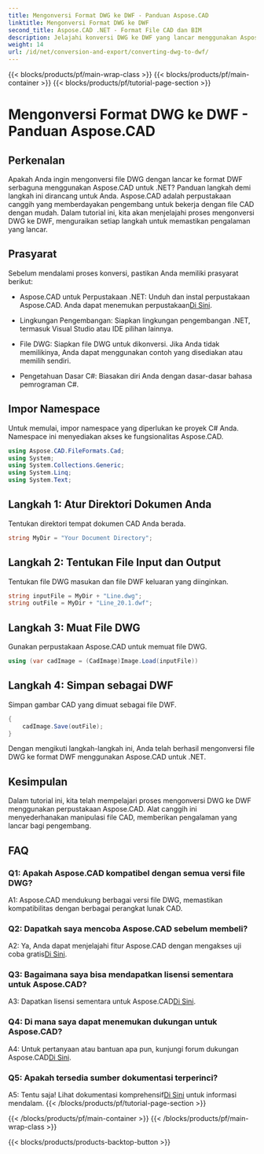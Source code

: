 ```yaml
---
title: Mengonversi Format DWG ke DWF - Panduan Aspose.CAD
linktitle: Mengonversi Format DWG ke DWF
second_title: Aspose.CAD .NET - Format File CAD dan BIM
description: Jelajahi konversi DWG ke DWF yang lancar menggunakan Aspose.CAD untuk .NET. Ikuti panduan langkah demi langkah kami untuk pengalaman yang bebas repot.
weight: 14
url: /id/net/conversion-and-export/converting-dwg-to-dwf/
---
```


{{< blocks/products/pf/main-wrap-class >}}
{{< blocks/products/pf/main-container >}}
{{< blocks/products/pf/tutorial-page-section >}}

# Mengonversi Format DWG ke DWF - Panduan Aspose.CAD

## Perkenalan

Apakah Anda ingin mengonversi file DWG dengan lancar ke format DWF serbaguna menggunakan Aspose.CAD untuk .NET? Panduan langkah demi langkah ini dirancang untuk Anda. Aspose.CAD adalah perpustakaan canggih yang memberdayakan pengembang untuk bekerja dengan file CAD dengan mudah. Dalam tutorial ini, kita akan menjelajahi proses mengonversi DWG ke DWF, menguraikan setiap langkah untuk memastikan pengalaman yang lancar.

## Prasyarat

Sebelum mendalami proses konversi, pastikan Anda memiliki prasyarat berikut:

-  Aspose.CAD untuk Perpustakaan .NET: Unduh dan instal perpustakaan Aspose.CAD. Anda dapat menemukan perpustakaan[Di Sini](https://releases.aspose.com/cad/net/).

- Lingkungan Pengembangan: Siapkan lingkungan pengembangan .NET, termasuk Visual Studio atau IDE pilihan lainnya.

- File DWG: Siapkan file DWG untuk dikonversi. Jika Anda tidak memilikinya, Anda dapat menggunakan contoh yang disediakan atau memilih sendiri.

- Pengetahuan Dasar C#: Biasakan diri Anda dengan dasar-dasar bahasa pemrograman C#.

## Impor Namespace

Untuk memulai, impor namespace yang diperlukan ke proyek C# Anda. Namespace ini menyediakan akses ke fungsionalitas Aspose.CAD.

```csharp
using Aspose.CAD.FileFormats.Cad;
using System;
using System.Collections.Generic;
using System.Linq;
using System.Text;
```

## Langkah 1: Atur Direktori Dokumen Anda

Tentukan direktori tempat dokumen CAD Anda berada.

```csharp
string MyDir = "Your Document Directory";
```

## Langkah 2: Tentukan File Input dan Output

Tentukan file DWG masukan dan file DWF keluaran yang diinginkan.

```csharp
string inputFile = MyDir + "Line.dwg";
string outFile = MyDir + "Line_20.1.dwf";
```

## Langkah 3: Muat File DWG

Gunakan perpustakaan Aspose.CAD untuk memuat file DWG.

```csharp
using (var cadImage = (CadImage)Image.Load(inputFile))
```

## Langkah 4: Simpan sebagai DWF

Simpan gambar CAD yang dimuat sebagai file DWF.

```csharp
{
    cadImage.Save(outFile);
}
```

Dengan mengikuti langkah-langkah ini, Anda telah berhasil mengonversi file DWG ke format DWF menggunakan Aspose.CAD untuk .NET.

## Kesimpulan

Dalam tutorial ini, kita telah mempelajari proses mengonversi DWG ke DWF menggunakan perpustakaan Aspose.CAD. Alat canggih ini menyederhanakan manipulasi file CAD, memberikan pengalaman yang lancar bagi pengembang.

## FAQ

### Q1: Apakah Aspose.CAD kompatibel dengan semua versi file DWG?

A1: Aspose.CAD mendukung berbagai versi file DWG, memastikan kompatibilitas dengan berbagai perangkat lunak CAD.

### Q2: Dapatkah saya mencoba Aspose.CAD sebelum membeli?

 A2: Ya, Anda dapat menjelajahi fitur Aspose.CAD dengan mengakses uji coba gratis[Di Sini](https://releases.aspose.com/).

### Q3: Bagaimana saya bisa mendapatkan lisensi sementara untuk Aspose.CAD?

 A3: Dapatkan lisensi sementara untuk Aspose.CAD[Di Sini](https://purchase.aspose.com/temporary-license/).

### Q4: Di mana saya dapat menemukan dukungan untuk Aspose.CAD?

A4: Untuk pertanyaan atau bantuan apa pun, kunjungi forum dukungan Aspose.CAD[Di Sini](https://forum.aspose.com/c/cad/19).

### Q5: Apakah tersedia sumber dokumentasi terperinci?

 A5: Tentu saja! Lihat dokumentasi komprehensif[Di Sini](https://reference.aspose.com/cad/net/) untuk informasi mendalam.
{{< /blocks/products/pf/tutorial-page-section >}}

{{< /blocks/products/pf/main-container >}}
{{< /blocks/products/pf/main-wrap-class >}}

{{< blocks/products/products-backtop-button >}}
